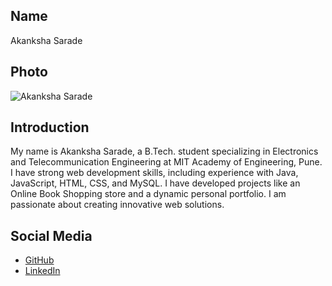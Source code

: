 ## Name
Akanksha Sarade

## Photo
![Akanksha Sarade](https://drive.google.com/file/d/1nn5h8BQmByiPNl6BI1WOSrmER6quvMEh/view?usp=sharing)

## Introduction
My name is Akanksha Sarade, a B.Tech. student specializing in Electronics and Telecommunication Engineering at MIT Academy of Engineering, Pune. I have strong web development skills, including experience with Java, JavaScript, HTML, CSS, and MySQL. I have developed projects like an Online Book Shopping store and a dynamic personal portfolio. I am passionate about creating innovative web solutions.

## Social Media
- [GitHub](https://github.com/Akankshasarade)
- [LinkedIn](https://www.linkedin.com/in/akanksha-sarade-a87247256/)